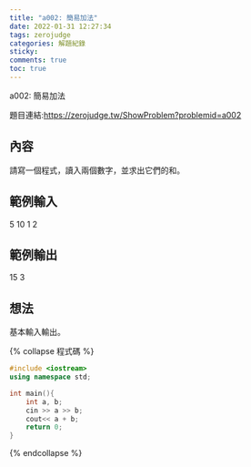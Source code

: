 ```yaml
---
title: "a002: 簡易加法"
date: 2022-01-31 12:27:34
tags: zerojudge
categories: 解題紀錄
sticky: 
comments: true
toc: true
---
```

a002: 簡易加法
<!--more-->
題目連結:https://zerojudge.tw/ShowProblem?problemid=a002
## 內容
請寫一個程式，讀入兩個數字，並求出它們的和。
## 範例輸入
5 10
1 2
## 範例輸出
15
3
## 想法
基本輸入輸出。

{% collapse 程式碼 %}
```cpp
#include <iostream>
using namespace std;

int main(){
    int a, b;
    cin >> a >> b;
    cout<< a + b;
    return 0;
}
```
{% endcollapse %}
